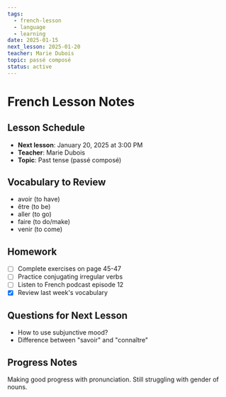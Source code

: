 ```yaml
---
tags:
  - french-lesson
  - language
  - learning
date: 2025-01-15
next_lesson: 2025-01-20
teacher: Marie Dubois
topic: passé composé
status: active
---
```


# French Lesson Notes

## Lesson Schedule
- **Next lesson**: January 20, 2025 at 3:00 PM
- **Teacher**: Marie Dubois
- **Topic**: Past tense (passé composé)

## Vocabulary to Review
- avoir (to have)
- être (to be)  
- aller (to go)
- faire (to do/make)
- venir (to come)

## Homework
- [ ] Complete exercises on page 45-47
- [ ] Practice conjugating irregular verbs
- [ ] Listen to French podcast episode 12
- [x] Review last week's vocabulary

## Questions for Next Lesson
- How to use subjunctive mood?
- Difference between "savoir" and "connaître"

## Progress Notes
Making good progress with pronunciation. Still struggling with gender of nouns.